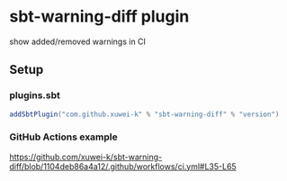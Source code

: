 # sbt-warning-diff plugin

show added/removed warnings in CI

## Setup

### plugins.sbt

```scala
addSbtPlugin("com.github.xuwei-k" % "sbt-warning-diff" % "version")
```

### GitHub Actions example

https://github.com/xuwei-k/sbt-warning-diff/blob/1104deb86a4a12/.github/workflows/ci.yml#L35-L65
